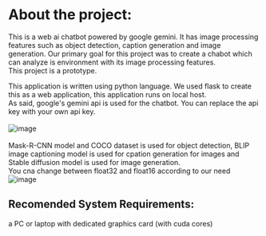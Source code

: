 <h1>About the project: </h1>

This is a web ai chatbot powered by google gemini. It has image processing features such as object detection, caption generation and image generation. 
Our primary goal for this project was to create a chabot which can analyze is environment with its image processing features.  
This project is a prototype.

This application is written using python language. We used flask to create this as a web application, this application runs on local host. <br>
As said, google's gemini api is used for the chatbot. You can replace the api key with your own api key. <br><br>
![image](https://github.com/user-attachments/assets/50c75bae-a320-4047-b3d8-d00b5db1f362)
<br><br>
Mask-R-CNN model and COCO dataset is used for object detection, BLIP image captioning model is used for cpation generation for images and Stable diffusion model is used for image generation.
<br>
You cna change between float32 and float16 according to our need <br>
![image](https://github.com/user-attachments/assets/ed961042-434e-4dc2-bded-b903729d41b3)


<h2>Recomended System Requirements:</h2>
a PC or laptop with dedicated graphics card (with cuda cores)
